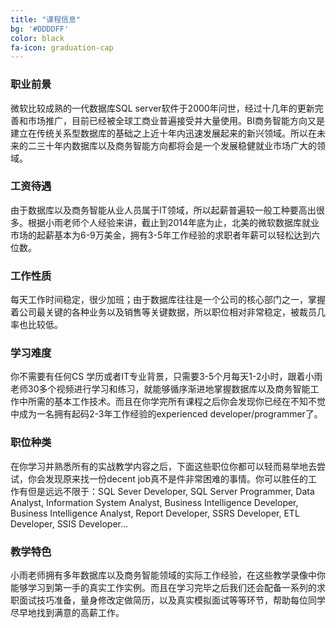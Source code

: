 ```yaml
---
title: "课程信息"
bg: '#DDDDFF'
color: black
fa-icon: graduation-cap
---
```


### 职业前景
微软比较成熟的一代数据库SQL server软件于2000年问世，经过十几年的更新完善和市场推广，目前已经被全球工商业普遍接受并大量使用。BI商务智能方向又是建立在传统关系型数据库的基础之上近十年内迅速发展起来的新兴领域。所以在未来的二三十年内数据库以及商务智能方向都将会是一个发展稳健就业市场广大的领域。

### 工资待遇
由于数据库以及商务智能从业人员属于IT领域，所以起薪普遍较一般工种要高出很多。根据小雨老师个人经验来讲，截止到2014年底为止，北美的微软数据库就业市场的起薪基本为6-9万美金，拥有3-5年工作经验的求职者年薪可以轻松达到六位数。

### 工作性质
每天工作时间稳定，很少加班；由于数据库往往是一个公司的核心部门之一，掌握着公司最关键的各种业务以及销售等关键数据，所以职位相对非常稳定，被裁员几率也比较低。

### 学习难度
你不需要有任何CS 学历或者IT专业背景，只需要3-5个月每天1-2小时，跟着小雨老师30多个视频进行学习和练习，就能够循序渐进地掌握数据库以及商务智能工作中所需的基本工作技术。而且在你学完所有课程之后你会发现你已经在不知不觉中成为一名拥有起码2-3年工作经验的experienced developer/programmer了。

### 职位种类
在你学习并熟悉所有的实战教学内容之后，下面这些职位你都可以轻而易举地去尝试，你会发现原来找一份decent job真不是件非常困难的事情。你可以胜任的工作有但是远远不限于：SQL Sever Developer, SQL Server Programmer,  Data Analyst, Information System Analyst, Business Intelligence Developer, Business Intelligence Analyst, Report Developer, SSRS Developer, ETL Developer, SSIS Developer… 

### 教学特色
小雨老师拥有多年数据库以及商务智能领域的实际工作经验，在这些教学录像中你能够学习到第一手的真实工作实例。而且在学习完毕之后我们还会配备一系列的求职面试技巧准备，量身修改定做简历，以及真实模拟面试等等环节，帮助每位同学尽早地找到满意的高薪工作。
